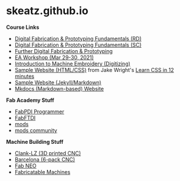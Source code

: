 # skeatz.github.io
**Course Links**
- [Digital Fabrication & Prototyping Fundamentals (RD)](https://rdorville.github.io/ep1000digfab)
- [Digital Fabrication & Prototyping Fundamentals (SC)](https://skeatz.github.io/DigitalFab-PrototypingFundamentals/)
- [Further Digital Fabrication & Prototyping](https://skeatz.github.io/Further-DF-and-Prototyping/)
- [EA Workshop (Mar 29-30, 2021)](https://skeatz.github.io/EA-Workshops-CAD/)
- [Introduction to Machine Embroidery (Digitizing)](https://skeatz.github.io/machine-embroidery-digitizing/)
- [Sample Website (HTML/CSS)](https://skeatz.github.io/DFabWeb) from Jake Wright's [Learn CSS in 12 minutes](https://www.youtube.com/watch?v=0afZj1G0BIE)
- [Sample Website (Jekyll/Markdown)](https://skeatz.github.io/web-pk/)
- [Mkdocs (Markdown-based) Website](https://skeatz.github.io/web-pk/)

**Fab Academy Stuff**
- [FabPDI Programmer](https://skeatz.github.io/FabPDI/)
- [FabFTDI](https://skeatz.github.io/FabFTDI)
- [mods](https://skeatz.github.io/mods/index.html)
- [mods community](http://modsproject.org/)

**Machine Building Stuff**
- [Clank-LZ (3D printed CNC)](https://gitlab.cba.mit.edu/jakeread/clank-lz)
- [Barcelona (6-pack CNC)](https://gitlab.com/fablabbcn-projects/cnc-machines/six-pack-cnc)
- [Fab NEO](https://fab.cba.mit.edu/classes/865.21/people/rahul/)
- [Fabricatable Machines](https://github.com/fellesverkstedet/fabricatable-machines/wiki)
